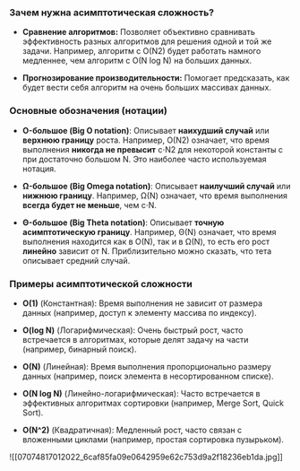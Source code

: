 
### Зачем нужна асимптотическая сложность?

- **Сравнение алгоритмов:** Позволяет объективно сравнивать эффективность разных алгоритмов для решения одной и той же задачи. Например, алгоритм с O(N2) будет работать намного медленнее, чем алгоритм с O(N log N) на больших данных.
    
- **Прогнозирование производительности:** Помогает предсказать, как будет вести себя алгоритм на очень больших массивах данных.


### Основные обозначения (нотации)

- **O-большое (Big O notation)**:  Описывает **наихудший случай** или **верхнюю границу** роста. Например, O(N2) означает, что время выполнения **никогда не превысит** c⋅N2 для некоторой константы c при достаточно большом N. Это наиболее часто используемая нотация.
    
- **Ω-большое (Big Omega notation)**: Описывает **наилучший случай** или **нижнюю границу**. Например, Ω(N) означает, что время выполнения **всегда будет не меньше**, чем c⋅N.
    
- **Θ-большое (Big Theta notation)**:  Описывает **точную асимптотическую границу**. Например, Θ(N) означает, что время выполнения находится как в O(N), так и в Ω(N), то есть его рост **линейно** зависит от N. Приблизительно можно сказать, что тета описывает средний случай.

### Примеры асимптотической сложности

- **O(1)** (Константная): Время выполнения не зависит от размера данных (например, доступ к элементу массива по индексу).
    
- **O(log N)** (Логарифмическая): Очень быстрый рост, часто встречается в алгоритмах, которые делят задачу на части (например, бинарный поиск).
    
- **O(N)** (Линейная): Время выполнения пропорционально размеру данных (например, поиск элемента в несортированном списке).
    
- **O(N log N)** (Линейно-логарифмическая): Часто встречается в эффективных алгоритмах сортировки (например, Merge Sort, Quick Sort).
    
- **O(N^2)** (Квадратичная): Медленный рост, часто связан с вложенными циклами (например, простая сортировка пузырьком).


![[07074817012022_6caf85fa09e0642959e62c753d9a2f18236eb1da.jpg]]